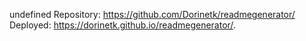 undefined
Repository: https://github.com/Dorinetk/readmegenerator/
Deployed: https://dorinetk.github.io/readmegenerator/.

